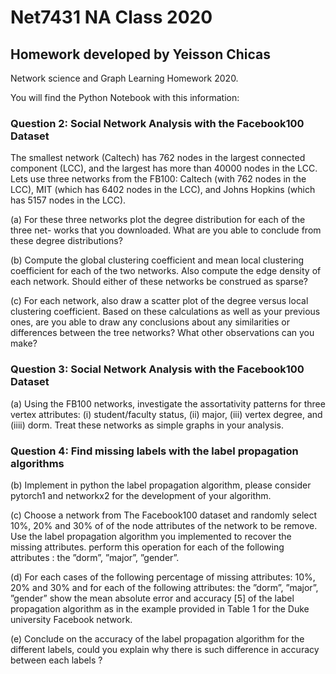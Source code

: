 # Net7431 NA Class 2020
## Homework developed by Yeisson Chicas

Network science and Graph Learning Homework 2020.

You will find the Python Notebook with this information:



### Question 2: Social Network Analysis with the Facebook100 Dataset
The smallest network (Caltech) has 762 nodes in the largest connected component (LCC), and the largest has more than 40000 nodes in the LCC.
Lets use three networks from the FB100: Caltech (with 762 nodes in the LCC), MIT (which has 6402 nodes in the LCC), and Johns Hopkins (which has 5157 nodes in the LCC).

(a) For these three networks plot the degree distribution for each of the three net- works that you downloaded. What are you able to conclude from these degree distributions?

(b) Compute the global clustering coefficient and mean local clustering coefficient for each of the two networks. Also compute the edge density of each network. Should either of these networks be construed as sparse?

(c) For each network, also draw a scatter plot of the degree versus local clustering coefficient. Based on these calculations as well as your previous ones, are you able to draw any conclusions about any similarities or differences between the tree networks? What other observations can you make?

### Question 3: Social Network Analysis with the Facebook100 Dataset
(a) Using the FB100 networks, investigate the assortativity patterns for three vertex attributes: (i) student/faculty status, (ii) major, (iii) vertex degree, and (iiii) dorm. Treat these networks as simple graphs in your analysis.

### Question 4: Find missing labels with the label propagation algorithms

(b) Implement in python the label propagation algorithm, please consider pytorch1 and networkx2 for the development of your algorithm.

(c) Choose a network from The Facebook100 dataset and randomly select 10%, 20% and 30% of of the node attributes of the network to be remove. Use the label propagation algorithm you implemented to recover the missing attributes. perform this operation for each of the following attributes : the ”dorm”, ”major”, ”gender”.

(d) For each cases of the following percentage of missing attributes: 10%, 20% and 30% and for each of the following attributes: the ”dorm”, ”major”, ”gender” show the mean absolute error and accuracy [5] of the label propagation algorithm as in the example provided in Table 1 for the Duke university Facebook network.

(e) Conclude on the accuracy of the label propagation algorithm for the different labels, could you explain why there is such difference in accuracy between each labels ?

